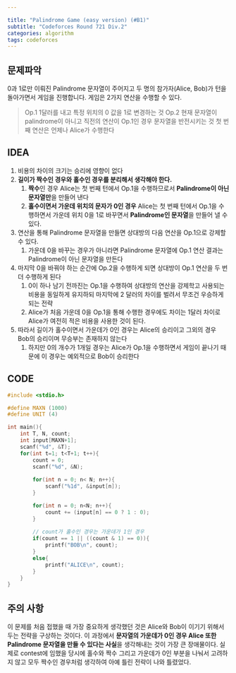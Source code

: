 ```yaml
---

title: "Palindrome Game (easy version) (#B1)"
subtitle: "Codeforces Round 721 Div.2"
categories: algorithm
tags: codeforces
---
```


## 문제파악

0과 1로만 이뤄진 Palindrome 문자열이 주어지고 두 명의 참가자(Alice, Bob)가 턴을 돌아가면서 게임을 진행합니다.
게임은 2가지 연산을 수행할 수 있다. 
> Op.1 1달러를 내고 특정 위치의 0 값을 1로 변경하는 것
> Op.2 현재 문자열이 palindrome이 아니고 직전의 연산이 Op.1인 경우 문자열을 반전시키는 것
첫 번째 연산은 언제나 Alice가 수행한다


## IDEA

1. 비용의 차이의 크기는 승리에 영향이 없다
2. **길이가 짝수인 경우와 홀수인 경우를 분리해서 생각해야 한다.**
   1. **짝수**인 경우 Alice는 첫 번째 턴에서 Op.1을 수행하므로서 **Palindrome이 아닌 문자열만**을 만들어 낸다
   2. **홀수이면서 가운데 위치의 문자가 0인 경우** Alice는 첫 번째 턴에서 Op.1을 수행하면서 가운데 위치 0을 1로 바꾸면서 **Palindrome인 문자열**을 만들어 낼 수 있다.
3. 연산을 통해 Palindrome 문자열을 만들면 상대방의 다음 연산을 Op.1으로 강제할 수 있다.
   1. 가운데 0을 바꾸는 경우가 아니라면 Palindrome 문자열에 Op.1 연산 결과는 Palindrome이 아닌 문자열을 만든다
4. 마지막 0을 바꿔야 하는 순간에 Op.2을 수행하게 되면 상대방이 Op.1 연산을 두 번 더 수행하게 된다
   1. 0이 하나 남기 전까진는 Op.1을 수행하여 상대방의 연산을 강제학고 사용되는 비용을 동일하게 유지하되 마지막에 2 달러의 차이를 벌려서 무조건 우승하게 되는 전략
   2. Alice가 처음 가운데 0을 Op.1을 통해 수행한 경우에도 차이는 1달러 차이로 Alice가 여전히 적은 비용을 사용한 것이 된다.
5. 따라서 길이가 홀수이면서 가운데가 0인 경우는 Alice의 승리이고 그외의 경우 Bob의 승리이며 무승부는 존재하지 않는다
   1. 하지만 0의 개수가 1개일 경우는 Alice가 Op.1을 수행하면서 게임이 끝나기 때문에 이 경우는 예외적으로 Bob이 승리한다


## CODE

```c++
#include <stdio.h>

#define MAXN (1000)
#define UNIT (4)

int main(){
    int T, N, count;
    int input[MAXN+1];
    scanf("%d", &T);
    for(int t=1; t<T+1; t++){
        count = 0;
        scanf("%d", &N);
        
        for(int n = 0; n< N; n++){
            scanf("%1d", &input[n]);
        }

        for(int n = 0; n<N; n++){
            count += (input[n] == 0 ? 1 : 0);
        }
        
        // count가 홀수인 경우는 가운데가 1인 경우
        if(count == 1 || ((count & 1) == 0)){
            printf("BOB\n", count);
        }
        else{
            printf("ALICE\n", count);
        }
    }
} 
```



## 주의 사항

이 문제를 처음 접했을 때 가장 중요하게 생각했던 것은 Alice와 Bob이 이기기 위해서 두는 전략을 구상하는 것이다.
이 과정에서 **문자열의 가운데가 0인 경우 Alice 또한 Palindrome 문자열을 만들 수 있다는 사실**을 생각해내는 것이 가장 큰 장애물이다.
실제로 contest에 임했을 당시에 홀수와 짝수 그리고 가운데가 0인 부분을 나눠서 고려하지 않고 모두 짝수인 경우처럼 생각하여 아예 틀린 전략이 나와 틀렸었다.
